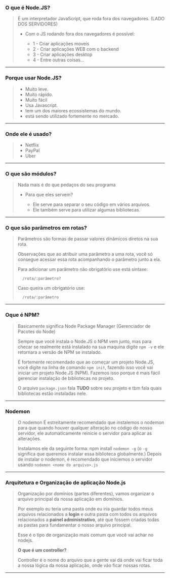 ### **O que é Node.JS?**

> É um interpretador JavaScript, que roda fora dos navegadores. (LADO DOS SERVIDORES)  
>
>* Com o JS rodando fora dos navegadores é possível:
>
>    * 1 - Criar aplicações moveis
>    * 2 - Criar aplicações WEB com o backend
>    * 3 - Criar aplicações desktop
>    * 4 - Entre outras coisas...
---
### **Porque usar Node.JS?**

> * Muito leve.
> * Muito rápido.
> * Muito fácil
> * Usa Javascript.
> * tem um dos maiores ecossistemas do mundo.
> * está sendo utilizado fortemente no mercado.
---
### **Onde ele é usado?**

> * Netflix
> * PayPal
> * Uber
---
### **O que são módulos?**

> Nada mais é do que pedaços do seu programa
>
> - Para que eles servem?
>
>   * Ele serve para separar o seu código em vários arquivos.
>   * Ele também serve para utilizar algumas bibliotecas.
---
### **O que são parâmetros em rotas?**

> Parâmetros são formas de passar valores dinâmicos diretos na sua rota.
>
> Observações que ao atribuir uma parâmetro a uma rota, você só consegue acessar essa rota acompanhando o parâmetro junto a ela.
>
> Para adicionar um parâmetro não obrigatório use está sintaxe: 
>
>       /rota/:parâmetro?  
>
> Caso queira um obrigatório use: 
>
>       /rota/:parâmetro 
---
### **Oque é NPM?**

>Basicamente significa Node Package Manager (Gerenciador de Pacotes do Node)
>
> Sempre que você instala o Node.JS o NPM vem junto, mas para checar se realmente está instalado na sua maquina digite `npm -v` e ele retornara a versão de NPM se instalado.
>
> É fortemente recomendado que ao começar um projeto Node.JS, você digite na linha de comando `npm init`, fazendo isso você vai iniciar um projeto Node.JS (NPM). 
> Fazemos isso porque é mais fácil gerenciar instalação de bibliotecas no projeto.
>
> O arquivo `package.json` fala **TUDO** sobre seu projeto e tbm fala quais bibliotecas estão instaladas nele.
---
### **Nodemon**

> O nodemon
>É estreitamente recomendado que instalemos o nodemon para que quando houver qualquer alteração no código do nosso servidor, ele automaticamente reinicie o servidor para aplicar as alterações.
>
> Instalamos ele da seguinte forma: npm install `nodemon -g` (o `-g` significa que queremos instalar essa biblioteca globalmente.)
> Depois de instalar o nodemon, é recomendado que iniciemos o servidor usando `nodemon <nome do arquivo>.js`
---
### **Arquitetura e Organização de aplicação Node.js**

> Organização por domínios (partes diferentes), vamos organizar o arquivo principal da nossa aplicação em domínios.
>
> Por exemplo eu teria uma pasta onde eu iria guardar todos meus arquivos relacionados a **login** e outra pasta com todos os arquivos relacionados a **painel administrativo**, até que fossem criadas todas as pastas para fundamentar o nosso arquivo principal.
>
> Esse é o tipo de organização mais comum que você vai achar no nodejs.
>
> **O que é um controller?**
>
> Controller é o nome do arquivo que a gente vai dá onde vai ficar toda a nossa lógica da nossa aplicação, onde vão ficar nossas rotas.
---

